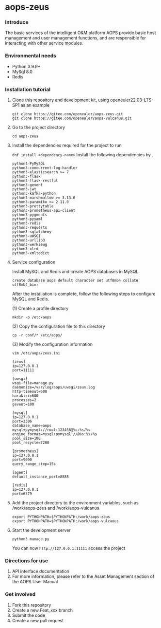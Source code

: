 # aops-zeus

### Introduce

The basic services of the intelligent O&M platform AOPS provide basic  host management and user management functions, and are responsible for  interacting with other service modules. 

### Environmental needs

- Python 3.9.9+
- MySql 8.0
- Redis

### Installation tutorial

1. Clone this repository and development kit, using openeuler22.03-LTS-SP1 as an example

   ```
   git clone https://gitee.com/openeuler/aops-zeus.git
   git clone https://gitee.com/openeuler/aops-vulcanus.git
   ```

2. Go to the project directory 

   ```
   cd aops-zeus
   ```

3. Install the dependencies required for the project to run 

   `dnf install <dependency-name>` Install the following dependencies by .

   ```
   python3-PyMySQL
   python3-concurrent-log-handler
   python3-elasticsearch >= 7    
   python3-flask
   python3-flask-restful
   python3-gevent
   python3-jwt
   python3-kafka-python
   python3-marshmallow >= 3.13.0
   python3-paramiko >= 2.11.0
   python3-prettytable
   python3-prometheus-api-client
   python3-pygments
   python3-pyyaml
   python3-redis
   python3-requests
   python3-sqlalchemy
   python3-uWSGI
   python3-urllib3
   python3-werkzeug
   python3-xlrd
   python3-xmltodict
   ```

4. Service configuration 

   Install MySQL and Redis and create AOPS databases in MySQL. 

   ```
   create database aops default character set utf8mb4 collate utf8mb4_bin;
   ```

   After the installation is complete, follow the following steps to configure MySQL and Redis. 

   (1) Create a profile directory 

   ```
   mkdir -p /etc/aops
   ```

   (2) Copy the configuration file to this directory 

   ```
   cp -r conf/* /etc/aops/
   ```

   (3) Modify the configuration information 

   ```
   vim /etc/aops/zeus.ini
   ```

   ```
   [zeus]
   ip=127.0.0.1
   port=11111
   
   [uwsgi]
   wsgi-file=manage.py
   daemonize=/var/log/aops/uwsgi/zeus.log
   http-timeout=600
   harakiri=600
   processes=2
   gevent=100
   
   [mysql]
   ip=127.0.0.1
   port=3306
   database_name=aops
   mysql+pymysql://root:123456@%s:%s/%s
   engine_format=mysql+pymysql://@%s:%s/%s
   pool_size=100
   pool_recycle=7200
   
   [prometheus]
   ip=127.0.0.1
   port=9090
   query_range_step=15s
   
   [agent]
   default_instance_port=8888
   
   [redis]
   ip=127.0.0.1
   port=6379
   ```

5. Add the project directory to the environment variables, such as /work/aops-zeus and /work/aops-vulcanus 

   ```
   export PYTHONPATH=$PYTHONPATH:/work/aops-zeus
   export PYTHONPATH=$PYTHONPATH:/work/aops-vulcanus
   ```

6. Start the development server 

   ```
   python3 manage.py
   ```

   You can now `http://127.0.0.1:11111` access the project

### Directions for use

1. API interface documentation
2. For more information, please refer to the Asset Management section of the AOPS User Manual

### Get involved

1. Fork this repository 
2. Create a new Feat_xxx branch 
3. Submit the code 
4. Create a new pull request 

